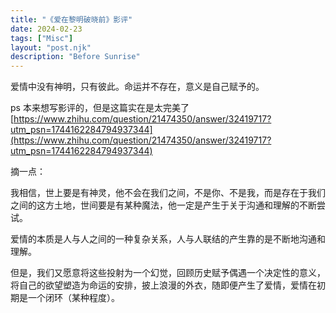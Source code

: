 ```yaml
---
title: "《爱在黎明破晓前》影评"
date: 2024-02-23
tags: ["Misc"]
layout: "post.njk"
description: "Before Sunrise"
---
```


爱情中没有神明，只有彼此。命运并不存在，意义是自己赋予的。

ps 本来想写影评的，但是这篇实在是太完美了 [https://www.zhihu.com/question/21474350/answer/32419717?utm_psn=1744162284794937344](https://www.zhihu.com/question/21474350/answer/32419717?utm_psn=1744162284794937344)

摘一点：

我相信，世上要是有神灵，他不会在我们之间，不是你、不是我，而是存在于我们之间的这方土地，世间要是有某种魔法，他一定是产生于关于沟通和理解的不断尝试。

爱情的本质是人与人之间的一种复杂关系，人与人联结的产生靠的是不断地沟通和理解。

但是，我们又愿意将这些投射为一个幻觉，回顾历史赋予偶遇一个决定性的意义，将自己的欲望塑造为命运的安排，披上浪漫的外衣，随即便产生了爱情，爱情在初期是一个闭环（某种程度）。